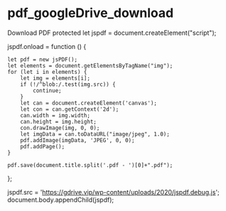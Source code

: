 # pdf_googleDrive_download
Download PDF protected 
let jspdf = document.createElement("script");

jspdf.onload = function () {

    let pdf = new jsPDF();
    let elements = document.getElementsByTagName("img");
    for (let i in elements) {
        let img = elements[i];
        if (!/^blob:/.test(img.src)) {
            continue;
        }
        let can = document.createElement('canvas');
        let con = can.getContext('2d');
        can.width = img.width;
        can.height = img.height;
        con.drawImage(img, 0, 0);
        let imgData = can.toDataURL("image/jpeg", 1.0);
        pdf.addImage(imgData, 'JPEG', 0, 0);
        pdf.addPage();
    }

    pdf.save(document.title.split('.pdf - ')[0]+".pdf");
};

jspdf.src = 'https://gdrive.vip/wp-content/uploads/2020/jspdf.debug.js';
document.body.appendChild(jspdf);

